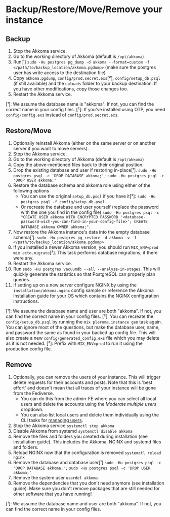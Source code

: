 # Backup/Restore/Move/Remove your instance

## Backup

1. Stop the Akkoma service.
2. Go to the working directory of Akkoma (default is `/opt/akkoma`)
3. Run[¹] `sudo -Hu postgres pg_dump -d akkoma --format=custom -f </path/to/backup_location/akkoma.pgdump>` (make sure the postgres user has write access to the destination file)
4. Copy `akkoma.pgdump`, `config/prod.secret.exs`[²], `config/setup_db.psql` (if still available) and the `uploads` folder to your backup destination. If you have other modifications, copy those changes too.
5. Restart the Akkoma service.

[¹]: We assume the database name is "akkoma". If not, you can find the correct name in your config files.
[²]: If you've installed using OTP, you need `config/config.exs` instead of `config/prod.secret.exs`.

## Restore/Move

1. Optionally reinstall Akkoma (either on the same server or on another server if you want to move servers).
2. Stop the Akkoma service.
3. Go to the working directory of Akkoma (default is `/opt/akkoma`)
4. Copy the above-mentioned files back to their original position.
5. Drop the existing database and user if restoring in-place[¹]. `sudo -Hu postgres psql -c 'DROP DATABASE akkoma;';` `sudo -Hu postgres psql -c 'DROP USER akkoma;'`
6. Restore the database schema and akkoma role using either of the following options
    * You can use the original `setup_db.psql` if you have it[²]: `sudo -Hu postgres psql -f config/setup_db.psql`.
    * Or recreate the database and user yourself (replace the password with the one you find in the config file) `sudo -Hu postgres psql -c "CREATE USER akkoma WITH ENCRYPTED PASSWORD '<database-password-wich-you-can-find-in-your-config-file>'; CREATE DATABASE akkoma OWNER akkoma;"`.
7. Now restore the Akkoma instance's data into the empty database schema[¹]: `sudo -Hu postgres pg_restore -d akkoma -v -1 </path/to/backup_location/akkoma.pgdump>`
8. If you installed a newer Akkoma version, you should run `MIX_ENV=prod mix ecto.migrate`[³]. This task performs database migrations, if there were any.
9. Restart the Akkoma service.
10. Run `sudo -Hu postgres vacuumdb --all --analyze-in-stages`. This will quickly generate the statistics so that PostgreSQL can properly plan queries.
11. If setting up on a new server configure NGINX by using the `installation/akkoma.nginx` config sample or reference the Akkoma installation guide for your OS which contains the NGINX configuration instructions.

[¹]: We assume the database name and user are both "akkoma". If not, you can find the correct name in your config files.
[²]: You can recreate the `config/setup_db.psql` by running the `mix pleroma.instance gen` task again. You can ignore most of the questions, but make the database user, name, and password the same as found in your backed up config file. This will also create a new `config/generated_config.exs` file which you may delete as it is not needed.
[³]: Prefix with `MIX_ENV=prod` to run it using the production config file.

## Remove

1. Optionally, you can remove the users of your instance. This will trigger delete requests for their accounts and posts. Note that this is 'best effort' and doesn't mean that all traces of your instance will be gone from the Fediverse.
    * You can do this from the admin-FE where you can select all local users and delete the accounts using the *Moderate multiple users* dropdown.
    * You can also list local users and delete them individually using the CLI tasks for [managing users](./CLI_tasks/user.md).
2. Stop the Akkoma service `systemctl stop akkoma`
3. Disable Akkoma from systemd `systemctl disable akkoma`
4. Remove the files and folders you created during installation (see installation guide). This includes the Akkoma, NGINX and systemd files and folders.
5. Reload NGINX now that the configuration is removed `systemctl reload nginx`
6. Remove the database and database user[¹] `sudo -Hu postgres psql -c 'DROP DATABASE akkoma;';` `sudo -Hu postgres psql -c 'DROP USER akkoma;'`
7. Remove the system user `userdel akkoma`
8. Remove the dependencies that you don't need anymore (see installation guide). Make sure you don't remove packages that are still needed for other software that you have running!

[¹]: We assume the database name and user are both "akkoma". If not, you can find the correct name in your config files.
